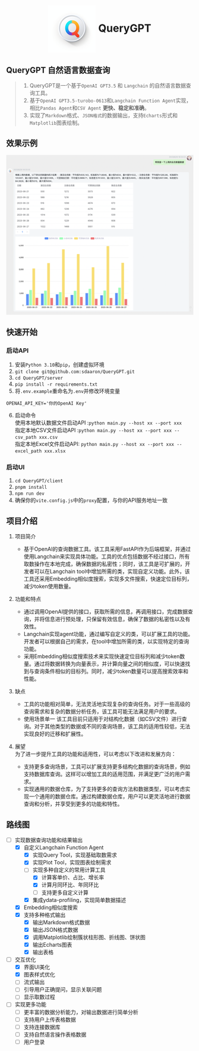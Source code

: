<h1 align="center">
  <img src="img/icon.png" alt="icon" style="vertical-align:middle;"> QueryGPT
</h1>

## QueryGPT 自然语言数据查询

> 1. QueryGPT是一个基于`OpenAI GPT3.5` 和 `Langchain` 的自然语言数据查询工具。  
> 2. 基于`OpenAI GPT3.5-turobo-0613`和`Langchain Function Agent`实现，相比`Pandas Agent`和`CSV Agent` **更快、稳定和准确**。  
> 3. 实现了`Markdown`格式、`JSON格式`的数据输出，支持`Echarts`形式和`Matplotlib`图表绘制。  

## 效果示例
<div align="center">
  <img src="img/example.png" alt="example" style="vertical-align:middle;">
</div>

## 快速开始

### 启动API
1. 安装`Python 3.10`和`pip`，创建虚拟环境
2. `git clone git@github.com:sdaaron/QueryGPT.git`
3. `cd QueryGPT/server`
4. `pip install -r requirements.txt`
5. 将`.env.example`重命名为`.env`并修改环境变量
```
OPENAI_API_KEY='你的OpenAI Key'
```
6. 启动命令  
使用本地默认数据文件启动API :```python main.py --host xx --port xxx```  
指定本地CSV文件启动API :```python main.py --host xx --port xxx --csv_path xxx.csv```  
指定本地Excel文件启动API: ```python main.py --host xx --port xxx --excel_path xxx.xlsx```  

### 启动UI
1. `cd QueryGPT/client`
2. `pnpm install`
3. `npm run dev`
4. 确保你的`vite.config.js`中的`proxy`配置，与你的API服务地址一致

## 项目介绍
1. 项目简介  
    * 基于OpenAI的查询数据工具。该工具采用FastAPI作为后端框架，并通过使用Langchain来实现具体功能。工具的优点包括数据不经过接口，所有取数操作在本地完成，确保数据的私密性；同时，该工具是可扩展的，开发者可以在Langchain tool中增加所需的类，实现自定义功能。此外，该工具还采用Embedding相似度搜索，实现多文件搜索，快速定位目标列，减少token使用数量。
1. 功能和特点   
   * 通过调用OpenAI提供的接口，获取所需的信息，再调用接口，完成数据查询，并将信息进行预处理，只保留有效信息，确保了数据的私密性以及有效性。
   * Langchain实现agent功能，通过编写自定义的类，可以扩展工具的功能。开发者可以根据自己的需求，在tool中增加所需的类，以实现特定的查询功能。
   * 采用Embedding相似度搜索技术来实现快速定位目标列和减少token数量。通过将数据转换为向量表示，并计算向量之间的相似度，可以快速找到与查询条件相似的目标列。同时，减少token数量可以提高搜索效率和性能。

2. 缺点
   * 工具的功能相对简单，无法灵活地实现复杂的查询任务。对于一些高级的查询需求和复杂的数据分析任务，该工具可能无法满足用户的要求。
   * 使用场景单一 该工具目前只适用于对结构化数据（如CSV文件）进行查询。对于其他类型的数据或不同的查询场景，该工具的适用性较低，无法实现良好的迁移和扩展性。

3. 展望  
   为了进一步提升工具的功能和适用性，可以考虑以下改进和发展方向：
   * 支持更多查询场景，工具可以扩展支持更多结构化数据的查询场景，例如支持数据库查询。这样可以增加工具的适用范围，并满足更广泛的用户需求。
   * 实现通用的数据仓库，为了支持更多的查询方法和数据类型，可以考虑实现一个通用的数据仓库。通过构建数据仓库，用户可以更灵活地进行数据查询和分析，并享受到更多的功能和特性。


## 路线图
- [ ] 实现数据查询功能和结果输出
  - [x] 自定义Langchain Function Agent
    - [x] 实现Query Tool，实现基础取数需求
    - [x] 实现Plot Tool，实现图表绘制需求
    - [ ] 实现多种自定义的常用计算工具
      - [x] 计算客单价、占比、增长率
      - [x] 计算月同环比、年同环比
      - [ ] 支持更多自定义计算
    - [x] 集成ydata-profiling，实现简单数据描述
  - [x] Embedding相似度搜索
  - [x] 支持多种格式输出
    - [x] 输出Markdown格式数据
    - [x] 输出JSON格式数据
    - [x] 调用Matplotlib绘制簇状柱形图、折线图、饼状图
    - [x] 输出Echarts图表
    - [x] 输出表格

- [ ] 交互优化
  - [x] 界面UI美化
  - [x] 图表样式优化
  - [ ] 流式输出
  - [ ] 引导用户正确提问，显示关联问题
  - [ ] 显示取数过程

- [ ] 实现更多功能
  - [ ] 更丰富的数据分析能力，对输出数据进行简单分析
  - [ ] 支持用户上传表格数据
  - [ ] 支持连接数据库
  - [ ] 支持自然语言操作表格数据
  - [ ] 用户登录